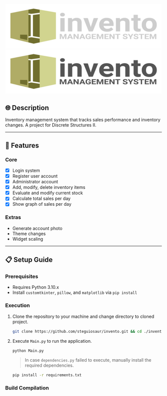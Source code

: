 ![Invento Logo](assets/light_logo_color.svg#gh-dark-mode-only)
![Invento Logo](assets/dark_logo_color.svg#gh-light-mode-only)

## :globe_with_meridians: Description

Inventory management system that tracks sales performance and inventory changes.
A project for Discrete Structures II.

-----------------------------------------------------------------

## :abacus: Features

### Core
- [x] Login system
- [x] Register user account
- [x] Administrator account
- [x] Add, modify, delete inventory items
- [x] Evaluate and modify current stock
- [x] Calculate total sales per day
- [x] Show graph of sales per day

### Extras
- Generate account photo
- Theme changes
- Widget scaling


-----------------------------------------------------------------

## :clipboard: Setup Guide

### Prerequisites

- Requires Python 3.10.x
- Install `customtkinter`, `pillow`, and `matplotlib` via `pip install`

### Execution

1. Clone the repository to your machine and change directory to cloned project.

    ```sh
    git clone https://github.com/steguiosaur/invento.git && cd ./invento
    ```

2. Execute `Main.py` to run the application.

    ```sh
    python Main.py
    ```

    > In case `dependencies.py` failed to execute, manually install the required dependencies.

    ```sh
    pip install -r requirements.txt
    ```

### Build Compilation
